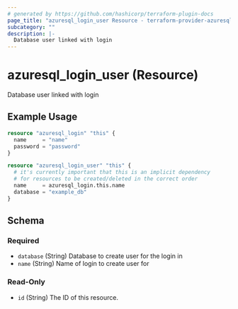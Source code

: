 ```yaml
---
# generated by https://github.com/hashicorp/terraform-plugin-docs
page_title: "azuresql_login_user Resource - terraform-provider-azuresql"
subcategory: ""
description: |-
  Database user linked with login
---
```


# azuresql_login_user (Resource)

Database user linked with login

## Example Usage

```terraform
resource "azuresql_login" "this" {
  name     = "name"
  password = "password"
}

resource "azuresql_login_user" "this" {
  # it's currently important that this is an implicit dependency
  # for resources to be created/deleted in the correct order
  name     = azuresql_login.this.name
  database = "example_db"
}
```

<!-- schema generated by tfplugindocs -->
## Schema

### Required

- `database` (String) Database to create user for the login in
- `name` (String) Name of login to create user for

### Read-Only

- `id` (String) The ID of this resource.


